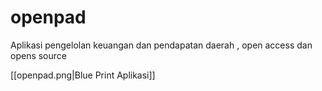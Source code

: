 # openpad
Aplikasi pengelolan keuangan dan pendapatan daerah , open access dan opens source


[[openpad.png|Blue Print Aplikasi]]
